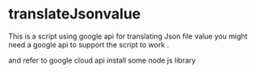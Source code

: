 # translateJsonvalue
This is a script using google api for translating Json file value 
you might need a google api to support the script to work .

and refer to google cloud api install some node js library
